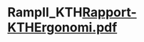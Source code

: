 # RampII_KTH[Rapport-KTHErgonomi.pdf](https://github.com/JLindqvisttt/RampII_KTH/files/11301010/Rapport-KTHErgonomi.pdf)
